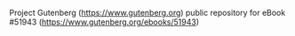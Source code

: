 Project Gutenberg (https://www.gutenberg.org) public repository for
eBook #51943 (https://www.gutenberg.org/ebooks/51943)
